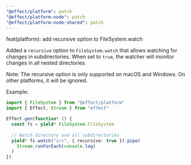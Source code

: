 ```yaml
---
"@effect/platform": patch
"@effect/platform-node": patch
"@effect/platform-node-shared": patch
---
```


feat(platform): add recursive option to FileSystem.watch

Added a `recursive` option to `FileSystem.watch` that allows watching for changes in subdirectories. When set to `true`, the watcher will monitor changes in all nested directories.

Note: The recursive option is only supported on macOS and Windows. On other platforms, it will be ignored.

Example:
```ts
import { FileSystem } from "@effect/platform"
import { Effect, Stream } from "effect"

Effect.gen(function* () {
  const fs = yield* FileSystem.FileSystem
  
  // Watch directory and all subdirectories
  yield* fs.watch("src", { recursive: true }).pipe(
    Stream.runForEach(console.log)
  )
})
```